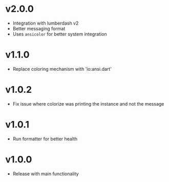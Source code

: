# v2.0.0

- Integration with lumberdash v2
- Better messaging format
- Uses `ansicolor` for better system integration

# v1.1.0

- Replace coloring mechanism with 'io:ansi.dart'

# v1.0.2

- Fix issue where colorize was printing the instance and not the message

# v1.0.1

-  Run formatter for better health 

# v1.0.0

- Release with main functionality